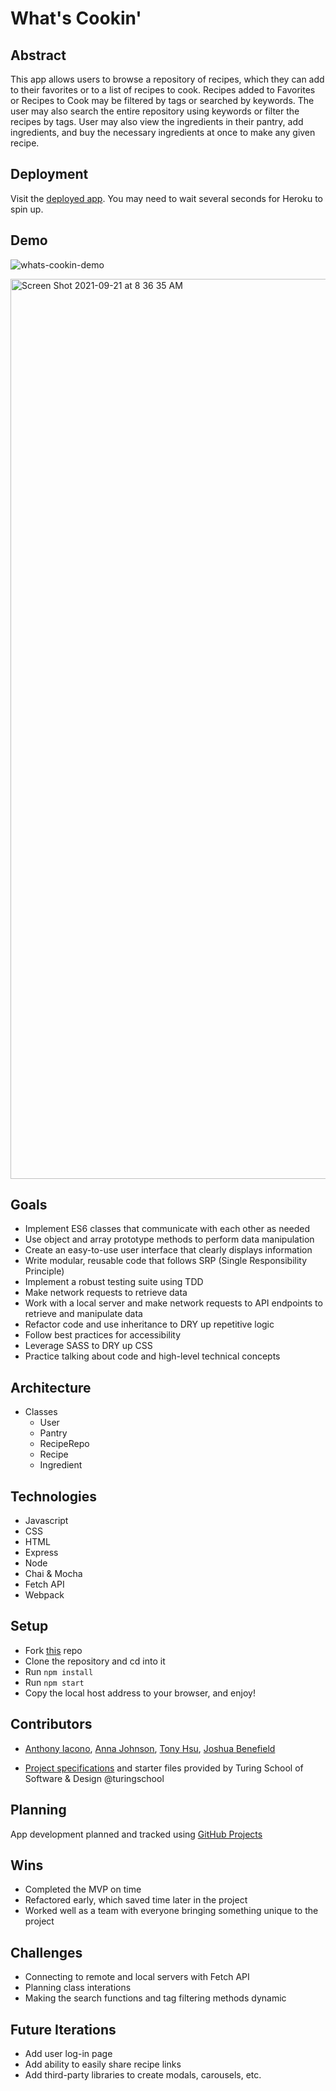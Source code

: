 # What's Cookin'
## Abstract
This app allows users to browse a repository of recipes, which they can add to their favorites or to a list of recipes to cook. Recipes added to Favorites or Recipes to Cook may be filtered by tags or searched by keywords. The user may also search the entire repository using keywords or filter the recipes by tags. User may also view the ingredients in their pantry, add ingredients, and buy the necessary ingredients at once to make any given recipe.

## Deployment
Visit the [deployed app](https://anthony-iacono.github.io/whats-cookin/). You may need to wait several seconds for Heroku to spin up.

## Demo 
![whats-cookin-demo](https://user-images.githubusercontent.com/72999840/132435408-ce5e42aa-cbfb-4cda-8294-c49c38b36ce0.gif)

[<img width="1440" alt="Screen Shot 2021-09-21 at 8 36 35 AM" src="https://user-images.githubusercontent.com/72999840/134201836-6cd5c65f-8db8-4f57-b67e-de5028bfd97a.png">](https://youtu.be/Xx22z-O_jOA)

## Goals
- Implement ES6 classes that communicate with each other as needed
- Use object and array prototype methods to perform data manipulation
- Create an easy-to-use user interface that clearly displays information
- Write modular, reusable code that follows SRP (Single Responsibility Principle)
- Implement a robust testing suite using TDD
- Make network requests to retrieve data
- Work with a local server and make network requests to API endpoints to retrieve and manipulate data
- Refactor code and use inheritance to DRY up repetitive logic
- Follow best practices for accessibility
- Leverage SASS to DRY up CSS
- Practice talking about code and high-level technical concepts

## Architecture
- Classes
  - User
  - Pantry
  - RecipeRepo
  - Recipe
  - Ingredient

## Technologies
  - Javascript
  - CSS
  - HTML
  - Express
  - Node
  - Chai & Mocha
  - Fetch API
  - Webpack
 
## Setup
  - Fork [this](https://github.com/annnuuuh/whats-cookin) repo
  - Clone the repository and cd into it
  - Run `npm install`
  - Run `npm start`
  - Copy the local host address to your browser, and enjoy!

## Contributors
  - [Anthony Iacono](https://github.com/anthony-iacono), [Anna Johnson](https://github.com/annnuuuh), [Tony Hsu](https://github.com/tonydhsu), [Joshua Benefield](https://github.com/jabene)

  - [Project specifications](https://frontend.turing.edu/projects/whats-cookin-part-one.html) and starter files provided by Turing School of Software & Design @turingschool

## Planning
App development planned and tracked using [GitHub Projects](https://github.com/annnuuuh/whats-cookin/projects/1)

## Wins
  - Completed the MVP on time
  - Refactored early, which saved time later in the project
  - Worked well as a team with everyone bringing something unique to the project

## Challenges
  - Connecting to remote and local servers with Fetch API
  - Planning class interations
  - Making the search functions and tag filtering methods dynamic

## Future Iterations
- Add user log-in page
- Add ability to easily share recipe links
- Add third-party libraries to create modals, carousels, etc.

